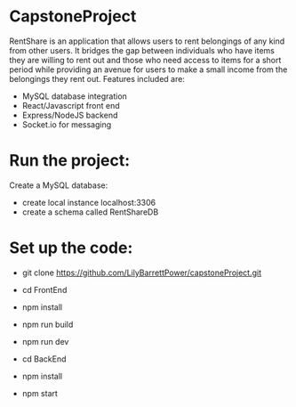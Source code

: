 # CapstoneProject

RentShare is an application that allows users to rent belongings of any kind from other users. It bridges the gap between individuals who have items they are willing to rent out and those who need access to items for a short period while providing an avenue for users to make a small income from the belongings they rent out. 
Features included are:
- MySQL database integration
- React/Javascript front end
- Express/NodeJS backend
- Socket.io for messaging

# Run the project:

Create a MySQL database:
- create local instance localhost:3306
- create a schema called RentShareDB

# Set up the code:
- git clone https://github.com/LilyBarrettPower/capstoneProject.git
- cd FrontEnd
- npm install
- npm run build
- npm run dev

- cd BackEnd
- npm install
- npm start
